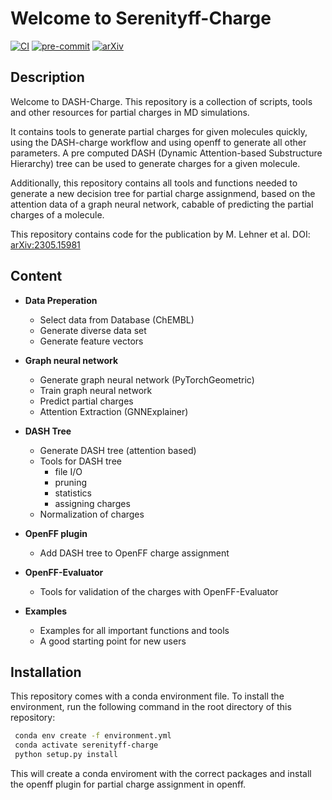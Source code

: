 Welcome to Serenityff-Charge
==============================

[//]: # (Badges)
[![CI](https://github.com/MTLehner/serenityff-charge/actions/workflows/CI.yaml/badge.svg)](https://github.com/MTLehner/serenityff-charge/actions/workflows/CI.yaml)
[![pre-commit](https://github.com/MTLehner/serenityff-charge/actions/workflows/pre-commit.yml/badge.svg?branch=main)](https://github.com/MTLehner/serenityff-charge/actions/workflows/pre-commit.yml)
[![arXiv](https://img.shields.io/badge/arXiv-2305.15981-b31b1b.svg)](https://doi.org/10.48550/arXiv.2305.15981)



Description
-------------

   Welcome to DASH-Charge. This repository is a collection of scripts, tools and other resources for partial charges in MD simulations.

   It contains tools to generate partial charges for given molecules quickly, using the DASH-charge workflow and using openff to generate all other parameters. A pre computed DASH (Dynamic Attention-based Substructure Hierarchy) tree can be used to generate charges for a given molecule.

   Additionally, this repository contains all tools and functions needed to generate a new decision tree for partial charge assignmend, based on the attention data of a graph neural network, cabable of predicting the partial charges of a molecule.

   This repository contains code for the publication by M. Lehner et al. DOI: [arXiv:2305.15981](https://doi.org/10.48550/arXiv.2305.15981)


Content
-------------

* **Data Preperation**
    * Select data from Database (ChEMBL)
    * Generate diverse data set
    * Generate feature vectors

* **Graph neural network**
    * Generate graph neural network (PyTorchGeometric)
    * Train graph neural network
    * Predict partial charges
    * Attention Extraction (GNNExplainer)

* **DASH Tree**
    * Generate DASH tree (attention based)
    * Tools for DASH tree
        * file I/O
        * pruning
        * statistics
        * assigning charges
    * Normalization of charges

* **OpenFF plugin**
    * Add DASH tree to OpenFF charge assignment

* **OpenFF-Evaluator**
    * Tools for validation of the charges with OpenFF-Evaluator

* **Examples**
    * Examples for all important functions and tools
    * A good starting point for new users


Installation
-------------

   This repository comes with a conda environment file. To install the environment, run the following command in the root directory of this repository:

   ```bash
    conda env create -f environment.yml
    conda activate serenityff-charge
    python setup.py install
   ```

This will create a conda enviroment with the correct packages and install the openff plugin for partial charge assignment in openff.
